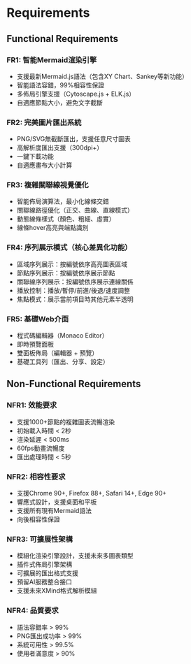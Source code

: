 # Requirements

## Functional Requirements

### FR1: 智能Mermaid渲染引擎

- 支援最新Mermaid.js語法（包含XY Chart、Sankey等新功能）
- 智能語法容錯，99%相容性保證
- 多佈局引擎支援（Cytoscape.js + ELK.js）
- 自適應節點大小，避免文字截斷

### FR2: 完美圖片匯出系統

- PNG/SVG無截斷匯出，支援任意尺寸圖表
- 高解析度匯出支援（300dpi+）
- 一鍵下載功能
- 自適應畫布大小計算

### FR3: 複雜關聯線視覺優化

- 智能佈局演算法，最小化線條交錯
- 關聯線路徑優化（正交、曲線、直線模式）
- 動態線條樣式（顏色、粗細、虛實）
- 線條hover高亮與端點識別

### FR4: 序列展示模式（核心差異化功能）

- 區域序列展示：按編號依序高亮圖表區域
- 節點序列展示：按編號依序展示節點
- 關聯線序列展示：按編號依序展示連線關係
- 播放控制：播放/暫停/前進/後退/速度調整
- 焦點模式：展示當前項目時其他元素半透明

### FR5: 基礎Web介面

- 程式碼編輯器（Monaco Editor）
- 即時預覽面板
- 雙面板佈局（編輯器 + 預覽）
- 基礎工具列（匯出、分享、設定）

## Non-Functional Requirements

### NFR1: 效能要求

- 支援1000+節點的複雜圖表流暢渲染
- 初始載入時間 < 2秒
- 渲染延遲 < 500ms
- 60fps動畫流暢度
- 匯出處理時間 < 5秒

### NFR2: 相容性要求

- 支援Chrome 90+, Firefox 88+, Safari 14+, Edge 90+
- 響應式設計，支援桌面和平板
- 支援所有現有Mermaid語法
- 向後相容性保證

### NFR3: 可擴展性架構

- 模組化渲染引擎設計，支援未來多圖表類型
- 插件式佈局引擎架構
- 可擴展的匯出格式支援
- 預留AI服務整合接口
- 支援未來XMind格式解析模組

### NFR4: 品質要求

- 語法容錯率 > 99%
- PNG匯出成功率 > 99%
- 系統可用性 > 99.5%
- 使用者滿意度 > 90%
